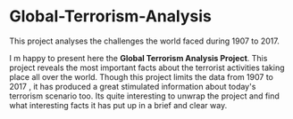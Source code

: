 # Global-Terrorism-Analysis
This project analyses the challenges the world faced during 1907 to 2017.
<p> I m happy to present here the <b>Global Terrorism Analysis Project</b>. This project reveals the most important facts about the terrorist activities taking place all over the world. Though this project limits the data from 1907 to 2017 , it has produced a great stimulated information about today's terrorism scenario too. Its quite interesting to unwrap the project and find what interesting facts it has put up in a brief and clear way.</p>

  
